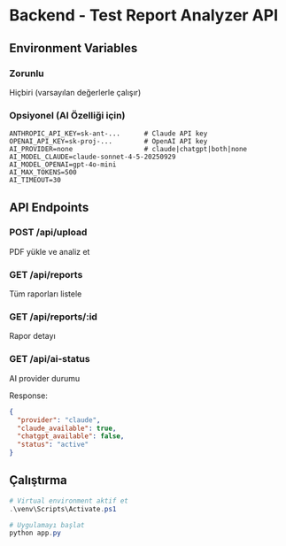 # Backend - Test Report Analyzer API

## Environment Variables

### Zorunlu
Hiçbiri (varsayılan değerlerle çalışır)

### Opsiyonel (AI Özelliği için)
```env
ANTHROPIC_API_KEY=sk-ant-...      # Claude API key
OPENAI_API_KEY=sk-proj-...        # OpenAI API key
AI_PROVIDER=none                  # claude|chatgpt|both|none
AI_MODEL_CLAUDE=claude-sonnet-4-5-20250929
AI_MODEL_OPENAI=gpt-4o-mini
AI_MAX_TOKENS=500
AI_TIMEOUT=30
```

## API Endpoints

### POST /api/upload
PDF yükle ve analiz et

### GET /api/reports
Tüm raporları listele

### GET /api/reports/:id
Rapor detayı

### GET /api/ai-status
AI provider durumu

Response:
```json
{
  "provider": "claude",
  "claude_available": true,
  "chatgpt_available": false,
  "status": "active"
}
```

## Çalıştırma
```powershell
# Virtual environment aktif et
.\venv\Scripts\Activate.ps1

# Uygulamayı başlat
python app.py
```
